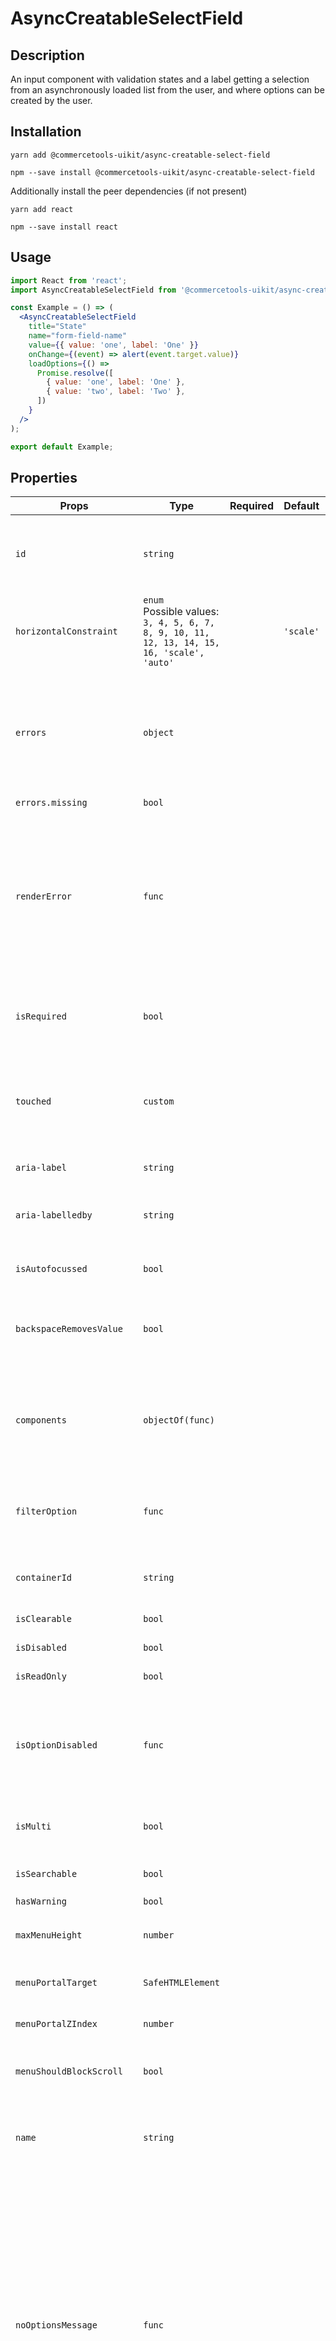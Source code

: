 <!-- THIS IS AN AUTOGENERATED FILE. DO NOT EDIT THIS FILE DIRECTLY. -->
<!-- This file is created by the `yarn generate-readme` script. -->

# AsyncCreatableSelectField

## Description

An input component with validation states and a label getting a selection from an asynchronously loaded list from the user, and where options can be created by the user.

## Installation

```
yarn add @commercetools-uikit/async-creatable-select-field
```

```
npm --save install @commercetools-uikit/async-creatable-select-field
```

Additionally install the peer dependencies (if not present)

```
yarn add react
```

```
npm --save install react
```

## Usage

```jsx
import React from 'react';
import AsyncCreatableSelectField from '@commercetools-uikit/async-creatable-select-field';

const Example = () => (
  <AsyncCreatableSelectField
    title="State"
    name="form-field-name"
    value={{ value: 'one', label: 'One' }}
    onChange={(event) => alert(event.target.value)}
    loadOptions={() =>
      Promise.resolve([
        { value: 'one', label: 'One' },
        { value: 'two', label: 'Two' },
      ])
    }
  />
);

export default Example;
```

## Properties

| Props                              | Type                                                                                               | Required | Default   | Description                                                                                                                                                                                                                                                                                                                                                      |
| ---------------------------------- | -------------------------------------------------------------------------------------------------- | :------: | --------- | ---------------------------------------------------------------------------------------------------------------------------------------------------------------------------------------------------------------------------------------------------------------------------------------------------------------------------------------------------------------- |
| `id`                               | `string`                                                                                           |          |           | Used as HTML id property. An id is auto-generated when it is not specified.                                                                                                                                                                                                                                                                                      |
| `horizontalConstraint`             | `enum`<br/>Possible values:<br/>`3, 4, 5, 6, 7, 8, 9, 10, 11, 12, 13, 14, 15, 16, 'scale', 'auto'` |          | `'scale'` | Horizontal size limit of the input fields.                                                                                                                                                                                                                                                                                                                       |
| `errors`                           | `object`                                                                                           |          |           | A map of errors. Error messages for known errors are rendered automatically.&#xA;<br />&#xA;Unknown errors will be forwarded to `renderError`                                                                                                                                                                                                                    |
| `errors.missing`                   | `bool`                                                                                             |          |           |                                                                                                                                                                                                                                                                                                                                                                  |
| `renderError`                      | `func`                                                                                             |          |           | Called with custom errors. This function can return a message which will be wrapped in an ErrorMessage. It can also return null to show no error.&#xA;<br />&#xA;Signature: `(key, error) => React.node`                                                                                                                                                         |
| `isRequired`                       | `bool`                                                                                             |          |           | Indicates if the value is required. Shows an the "required asterisk" if so.                                                                                                                                                                                                                                                                                      |
| `touched`                          | `custom`                                                                                           |          |           | Indicates whether the field was touched. Errors will only be shown when the field was touched.                                                                                                                                                                                                                                                                   |
| `aria-label`                       | `string`                                                                                           |          |           | Aria label (for assistive tech)                                                                                                                                                                                                                                                                                                                                  |
| `aria-labelledby`                  | `string`                                                                                           |          |           | HTML ID of an element that should be used as the label (for assistive tech)                                                                                                                                                                                                                                                                                      |
| `isAutofocussed`                   | `bool`                                                                                             |          |           | Focus the control when it is mounted                                                                                                                                                                                                                                                                                                                             |
| `backspaceRemovesValue`            | `bool`                                                                                             |          |           | Remove the currently focused option when the user presses backspace                                                                                                                                                                                                                                                                                              |
| `components`                       | `objectOf(func)`                                                                                   |          |           | Map of components to overwrite the default ones, see [what components you can override](https://react-select.com/components)                                                                                                                                                                                                                                     |
| `filterOption`                     | `func`                                                                                             |          |           | Custom method to filter whether an option should be displayed in the menu                                                                                                                                                                                                                                                                                        |
| `containerId`                      | `string`                                                                                           |          |           | The id to set on the SelectContainer component                                                                                                                                                                                                                                                                                                                   |
| `isClearable`                      | `bool`                                                                                             |          |           | Is the select value clearable                                                                                                                                                                                                                                                                                                                                    |
| `isDisabled`                       | `bool`                                                                                             |          |           | Is the select disabled                                                                                                                                                                                                                                                                                                                                           |
| `isReadOnly`                       | `bool`                                                                                             |          |           | Is the select read-only                                                                                                                                                                                                                                                                                                                                          |
| `isOptionDisabled`                 | `func`                                                                                             |          |           | Override the built-in logic to detect whether an option is disabled&#xA;<br />&#xA;Signature: `(option, options) => boolean`                                                                                                                                                                                                                                     |
| `isMulti`                          | `bool`                                                                                             |          |           | Support multiple selected options                                                                                                                                                                                                                                                                                                                                |
| `isSearchable`                     | `bool`                                                                                             |          |           | Whether to enable search functionality                                                                                                                                                                                                                                                                                                                           |
| `hasWarning`                       | `bool`                                                                                             |          |           |                                                                                                                                                                                                                                                                                                                                                                  |
| `maxMenuHeight`                    | `number`                                                                                           |          |           | Maximum height of the menu before scrolling                                                                                                                                                                                                                                                                                                                      |
| `menuPortalTarget`                 | `SafeHTMLElement`                                                                                  |          |           | Dom element to portal the select menu to                                                                                                                                                                                                                                                                                                                         |
| `menuPortalZIndex`                 | `number`                                                                                           |          |           | z-index value for the menu portal                                                                                                                                                                                                                                                                                                                                |
| `menuShouldBlockScroll`            | `bool`                                                                                             |          |           | whether the menu should block scroll while open                                                                                                                                                                                                                                                                                                                  |
| `name`                             | `string`                                                                                           |          |           | Name of the HTML Input (optional - without this, no input will be rendered)                                                                                                                                                                                                                                                                                      |
| `noOptionsMessage`                 | `func`                                                                                             |          |           | Can be used to render a custom value when there are no options (either because of no search results, or all options have been used, or there were none in the first place).&#xA;<br/>&#xA;Gets called with `{ inputValue: String }`. `inputValue` will be an empty string when no search text is present.&#xA;<br />&#xA;Signature: `({ inputValue }) => string` |
| `onBlur`                           | `func`                                                                                             |          |           | Handle blur events on the control                                                                                                                                                                                                                                                                                                                                |
| `onChange`                         | `func`                                                                                             |          |           | Called with a fake event when value changes.&#xA;<br />&#xA;The event's `target.name` will be the name supplied in props. The event's `target.value` will hold the value. The value will be the selected option, or an array of options in case `isMulti` is `true`.&#xA;<br />&#xA;Signature: `(event) => void`                                                 |
| `onFocus`                          | `func`                                                                                             |          |           | Handle focus events on the control                                                                                                                                                                                                                                                                                                                               |
| `onInputChange`                    | `func`                                                                                             |          |           | Handle change events on the input                                                                                                                                                                                                                                                                                                                                |
| `options`                          | `array`                                                                                            |          |           | Array of options that populate the select menu                                                                                                                                                                                                                                                                                                                   |
| `options[]<shape>`                 | `object`                                                                                           |          |           |                                                                                                                                                                                                                                                                                                                                                                  |
| `options[]<shape>.value`           | `string`                                                                                           |    ✅    |           |                                                                                                                                                                                                                                                                                                                                                                  |
| `options[]<shape>.options`         | `array`                                                                                            |          |           |                                                                                                                                                                                                                                                                                                                                                                  |
| `options[]<shape>.options[].value` | `string`                                                                                           |    ✅    |           |                                                                                                                                                                                                                                                                                                                                                                  |
| `placeholder`                      | `string`                                                                                           |          |           | Placeholder text for the select value                                                                                                                                                                                                                                                                                                                            |
| `tabIndex`                         | `string`                                                                                           |          |           | Sets the tabIndex attribute on the input                                                                                                                                                                                                                                                                                                                         |
| `tabSelectsValue`                  | `bool`                                                                                             |          |           | Select the currently focused option when the user presses tab                                                                                                                                                                                                                                                                                                    |
| `value`                            | `custom`                                                                                           |          |           | The value of the select; reflected by the selected option                                                                                                                                                                                                                                                                                                        |
| `showOptionGroupDivider`           | `bool`                                                                                             |          |           |                                                                                                                                                                                                                                                                                                                                                                  |
| `defaultOptions`                   | `<bool, arrayOf>`                                                                                  |          |           | The default set of options to show before the user starts searching.&#xA;<br/>&#xA;When set to `true`, the results for `loadOptions('')` will be autoloaded.                                                                                                                                                                                                     |
| `defaultOptions<arrayOf>`          | `array`                                                                                            |          |           |                                                                                                                                                                                                                                                                                                                                                                  |
| `defaultOptions<arrayOf>[].value`  | `string`                                                                                           |    ✅    |           |                                                                                                                                                                                                                                                                                                                                                                  |
| `loadOptions`                      | `func`                                                                                             |    ✅    |           | Function that returns a promise, which is the set of options to be used once the promise resolves.&#xA;<br />&#xA;Signature: `(inputValue, callback) => void)) => Promise \| void`&#xA;<br />&#xA;`callback` can be called with `options`                                                                                                                        |
| `cacheOptions`                     | `any`                                                                                              |          |           | If cacheOptions is truthy, then the loaded data will be cached. The cache will remain until cacheOptions changes value.                                                                                                                                                                                                                                          |
| `allowCreateWhileLoading`          | `bool`                                                                                             |          |           | Allow options to be created while the isLoading prop is true. Useful to prevent the "create new ..." option being displayed while async results are still being loaded.                                                                                                                                                                                          |
| `formatCreateLabel`                | `func`                                                                                             |          |           | Gets the label for the "create new ..." option in the menu. Is given the current input value.                                                                                                                                                                                                                                                                    |
| `isValidNewOption`                 | `func`                                                                                             |          |           | Determines whether the "create new ..." option should be displayed based on the current input value, select value and options array.                                                                                                                                                                                                                             |
| `getNewOptionData`                 | `func`                                                                                             |          |           | Returns the data for the new option when it is created. Used to display the value, and is passed to onChange.                                                                                                                                                                                                                                                    |
| `onCreateOption`                   | `func`                                                                                             |          |           | If provided, this will be called with the input value when a new option is created, and onChange will not be called. Use this when you need more control over what happens when new options are created.                                                                                                                                                         |
| `createOptionPosition`             | `string`                                                                                           |          |           | Sets the position of the createOption element in your options list.                                                                                                                                                                                                                                                                                              |
| `title`                            | `<string, node>`                                                                                   |    ✅    |           | Title of the label                                                                                                                                                                                                                                                                                                                                               |
| `hint`                             | `custom`                                                                                           |          |           | Hint for the label. Provides a supplementary but important information regarding the behaviour of the input (e.g warn about uniqueness of a field, when it can only be set once), whereas `description` can describe it in more depth. Can also receive a `hintIcon`.                                                                                            |
| `description`                      | `<string, node>`                                                                                   |          |           | Provides a description for the title.                                                                                                                                                                                                                                                                                                                            |
| `onInfoButtonClick`                | `func`                                                                                             |          |           | Function called when info button is pressed.&#xA;<br />&#xA;Info button will only be visible when this prop is passed.&#xA;<br />&#xA;Signature: `(event) => void`                                                                                                                                                                                               |
| `hintIcon`                         | `node`                                                                                             |          |           | Icon to be displayed beside the hint text.&#xA;<br />&#xA;Will only get rendered when `hint` is passed as well.                                                                                                                                                                                                                                                  |
| `badge`                            | `node`                                                                                             |          |           | Badge to be displayed beside the label.&#xA;<br />&#xA;Might be used to display additional information about the content of the field (E.g verified email)                                                                                                                                                                                                       |
| `iconLeft`                         | `node`                                                                                             |          |           | Icon to display on the left of the placeholder text and selected value. Has no effect when isMulti is enabled.                                                                                                                                                                                                                                                   |

## `data-*` props

The component further forwards all `data-` attributes to the underlying `AsyncCreatableSelectInput` component.

This input is built on top of [`react-select`](https://github.com/JedWatson/react-select) v2.
It supports mostly same properties as `react-select`. Behaviour for some props was changed, and support for others was dropped.

In case you need one of the currently excluded props, feel free to open a PR adding them.

## `errors`

This object is a key-value map. The `renderError` prop will be called for each entry with the key and the value. The return value will be rendered inside an `ErrorMessage` component underneath the input.

The `AsyncCreatableSelectField` supports some errors out of the box. Return `undefined` from `renderError` for these and the default errors will be shown instead. This prevents consumers from having to reimplement the same error messages for known errors while still keeping the flexibility of showing custom error messages for them.

When the `key` is known, and when the value is truthy, and when `renderError` returned `undefined` for that error entry, then the `AsyncCreatableSelectField` will render an appropriate error automatically.

Known error keys are:

- `missing`: tells the user that this field is required
